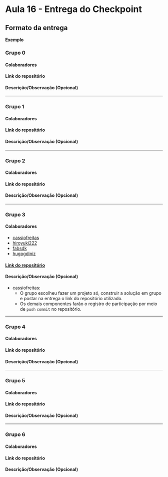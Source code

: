 # Aula 16 - Entrega do Checkpoint

## Formato da entrega

**Exemplo**

### Grupo 0

#### Colaboradores

#### Link do repositório

#### Descrição/Observação (Opcional)

----

### Grupo 1

#### Colaboradores

#### Link do repositório

#### Descrição/Observação (Opcional)

----

### Grupo 2

#### Colaboradores

#### Link do repositório

#### Descrição/Observação (Opcional)

----

### Grupo 3

#### Colaboradores
- [cassiofreitas](https://github.com/cassiofreitas)
- [hiroyuki222](https://github.com/hiroyuki222)
- [fabsdk](https://github.com/fabsdk)
- [hugogdiniz](https://github.com/hugogdiniz)

#### [Link do repositório](https://github.com/cassiofreitas/dhme_aulas_e_exercicios/tree/main/Aula16Atividade1)

#### Descrição/Observação (Opcional)
- cassiofreitas:
  - O grupo escolheu fazer um projeto só, construir a solução em grupo e postar na entrega o link do repositório utilizado.
  - Os demais componentes farão o registro de participação por meio de `push` `commit` no repositório.  

----

### Grupo 4

#### Colaboradores

#### Link do repositório

#### Descrição/Observação (Opcional)

----

### Grupo 5

#### Colaboradores

#### Link do repositório

#### Descrição/Observação (Opcional)

----

### Grupo 6

#### Colaboradores

#### Link do repositório

#### Descrição/Observação (Opcional)

